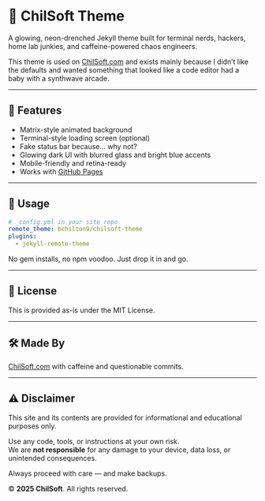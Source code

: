 # 🧬 ChilSoft Theme

A glowing, neon-drenched Jekyll theme built for terminal nerds, hackers, home lab junkies, and caffeine-powered chaos engineers.

This theme is used on [ChilSoft.com](https://chilsoft.com) and exists mainly because I didn’t like the defaults and wanted something that looked like a code editor had a baby with a synthwave arcade.

___

## 🎨 Features

- Matrix-style animated background
- Terminal-style loading screen (optional)
- Fake status bar because... why not?
- Glowing dark UI with blurred glass and bright blue accents
- Mobile-friendly and retina-ready
- Works with [GitHub Pages](https://pages.github.com/)

___

## 🚀 Usage

```yaml
# _config.yml in your site repo
remote_theme: bchilton9/chilsoft-theme
plugins:
  - jekyll-remote-theme
```
No gem installs, no npm voodoo. Just drop it in and go.

___

## 🧾 License

This is provided as-is under the MIT License.

___

## 🛠 Made By

[ChilSoft.com](https://chilsoft.com) with caffeine and questionable commits.

___

## ⚠️ Disclaimer

This site and its contents are provided for informational and educational purposes only.

Use any code, tools, or instructions at your own risk.  
We are **not responsible** for any damage to your device, data loss, or unintended consequences.

Always proceed with care — and make backups.

© **2025 ChilSoft**. All rights reserved.